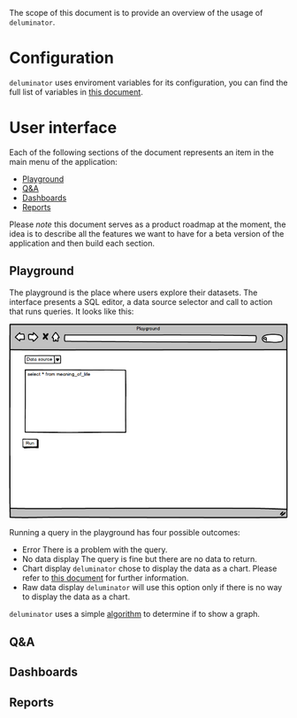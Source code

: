 The scope of this document is to provide an overview of the usage of
`deluminator`.

# Configuration

`deluminator` uses enviroment variables for its configuration, you can find
the full list of variables in [this document](/docs/variables.md).

# User interface

Each of the following sections of the document represents an item in the main
menu of the application:

- [Playground](#playground)
- [Q&A](#q&a)
- [Dashboards](#dashboards)
- [Reports](#reports)

Please *note* this document serves as a product roadmap at the moment, the
idea is to describe all the features we want to have for a beta version of the
application and then build each section.

## Playground

The playground is the place where users explore their datasets. The interface
presents a SQL editor, a data source selector and  call to action that runs
queries. It looks like this:

![playgroud mockup](/docs/img/playground.png)

Running a query in the playground has four possible outcomes:

- Error
  There is a problem with the query.
- No data display
  The query is fine but there are no data to return.
- Chart display
  `deluminator` chose to display the data as a chart. Please refer to [this
  document](/docs/charts.md) for further information.
- Raw data display
  `deluminator` will use this option only if there is no way to display the
  data as a chart.

`deluminator` uses a simple [algorithm](/docs/charts.md#algorithm) to determine if
to show a graph.

## Q&A

## Dashboards

## Reports
